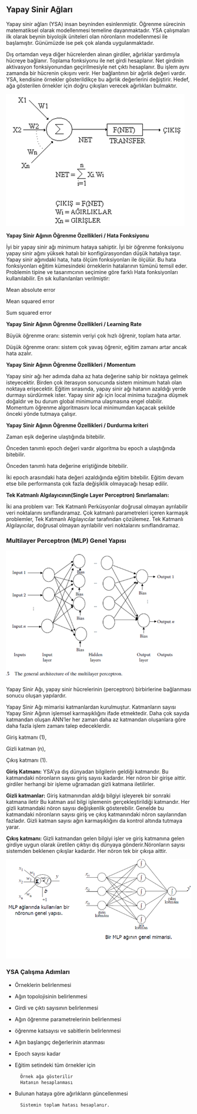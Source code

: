 ## Yapay Sinir Ağları

Yapay sinir ağları (YSA) insan beyninden esinlenmiştir.
Öğrenme sürecinin matematiksel olarak modellenmesi temeline dayanmaktadır.
YSA çalışmaları ilk olarak beynin biyolojik üniteleri olan nöronların modellenmesi ile başlamıştır. 
Günümüzde ise pek çok alanda uygulanmaktadır. 

Dış ortamdan veya diğer hücrelerden alınan girdiler, ağırlıklar yardımıyla hücreye bağlanır. Toplama fonksiyonu ile net girdi hesaplanır. Net girdinin aktivasyon fonksiyonundan geçirilmesiyle net çıktı hesaplanır. Bu işlem aynı zamanda bir hücrenin çıkışını verir.
Her bağlantının bir ağırlık değeri vardır. 
YSA, kendisine örnekler gösterildikçe bu ağırlık değerlerini değiştirir.
Hedef, ağa gösterilen örnekler için doğru çıkışları verecek ağırlıkları bulmaktır. 


![](https://github.com/ozdenurucar/Yapay_Sinir_Aglari/blob/master/Resimler/ysa_genelyapi.png)

**Yapay Sinir Ağının Öğrenme Özellikleri / Hata Fonksiyonu**

İyi bir yapay sinir ağı  minimum hataya sahiptir. 
İyi bir öğrenme fonksiyonu yapay sinir ağını yüksek hatalı bir konfigürasyondan düşük hatalıya taşır. 
Yapay sinir ağınıdaki hata, hata ölçüm fonksiyonları ile ölçülür. 
Bu hata fonksiyonları eğitim kümesindeki örneklerin hatalarının tümünü temsil eder. Problemin tipine ve tasarımcının seçimine göre farklı Hata fonksiyonları kullanılabilir. 
En sık kullanılanları verilmiştir:

Mean absolute error
  
Mean squared error
  
Sum squared error


**Yapay Sinir Ağının Öğrenme Özellikleri / Learning Rate**

Büyük öğrenme oranı: sistemin veriyi çok hızlı öğrenir, toplam hata artar. 

Düşük öğrenme oranı: sistem çok yavaş öğrenir, eğitim zamanı artar ancak hata azalır. 

**Yapay Sinir Ağının Öğrenme Özellikleri / Momentum**

Yapay sinir ağı her adımda daha az hata değerine sahip bir noktaya gelmek isteyecektir. 
Birden çok iterasyon sonucunda sistem minimum hatalı olan noktaya erişecektir. 
Eğitim sırasında, yapay sinir ağı hatanın azaldığı yerde durmayı sürdürmek ister. 
Yapay sinir ağı için local minima tuzağına düşmek doğaldır ve bu durum global minimuma ulaşmasına engel olabilir. 
Momentum öğrenme algoritmasını local minimumdan kaçacak şekilde önceki yönde tutmaya çalışır. 

**Yapay Sinir Ağının Öğrenme Özellikleri / Durdurma kriteri**

Zaman eşik değerine ulaştığında bitebilir.

Önceden tanımlı epoch değeri vardır algoritma bu epoch a ulaştığında bitebilir.

Önceden tanımlı hata değerine eriştiğinde bitebilir.

İki epoch arasındaki hata değeri azaldığında eğitim bitebilir. Eğitim devam etse bile performansta çok fazla değişiklik olmayacağı hesap edilir.  

**Tek Katmanlı Algılayıcının(Single Layer Perceptron) Sınırlamaları:**

İki ana problem var: 
 Tek Katmanlı Perküsyonlar doğrusal olmayan ayrılabilir veri noktalarını sınıflandıramaz. 
 Çok katmanlı parametreleri içeren karmaşık problemler, Tek Katmanlı Algılayıcılar tarafından çözülemez.
 Tek Katmanlı Algılayıcılar, doğrusal olmayan ayrılabilir veri noktalarını sınıflandıramaz.

### Multilayer Perceptron (MLP) Genel Yapısı

![](https://github.com/ozdenurucar/Yapay_Sinir_Aglari/blob/master/Resimler/mlp.png)

Yapay Sinir Ağı, yapay sinir hücrelerinin (perceptron) birbirlerine bağlanması sonucu oluşan yapılardır.

Yapay Sinir Ağı mimarisi katmanlardan kurulmuştur. 
Katmanların sayısı Yapay Sinir Ağının işlemsel karmaşıklığını ifade etmektedir. 
Daha çok sayıda katmandan oluşan ANN’ler her zaman daha az katmandan oluşanlara göre daha fazla işlem zamanı talep edeceklerdir. 

Giriş katmanı (1), 

Gizli katman (n), 

Çıkış katmanı (1). 	

**Giriş Katmanı:** YSA’ya dış dünyadan bilgilerin geldiği katmandır. Bu katmandaki nöronların sayısı giriş sayısı kadardır. Her nöron bir girişe aittir. girdiler herhangi bir işleme uğramadan gizli katmana iletilirler.

**Gizli katmanlar:** Giriş katmanından aldığı bilgiyi işleyerek bir sonraki katmana iletir Bu katman asıl bilgi işlemenin gerçekleştirildiği katmandır. Her gizli katmandaki nöron sayısı değişkenlik gösterebilir. Genelde bu katmandaki nöronların sayısı giriş ve çıkış katmanındaki nöron sayılarından fazladır. Gizli katman sayısı ağın karmaşıklığını da kontrol altında tutmaya yarar. 

**Çıkış katmanı:** Gizli katmandan gelen bilgiyi işler ve giriş katmanına gelen girdiye uygun olarak üretilen çıktıyı dış dünyaya gönderir.Nöronların sayısı sistemden beklenen çıkışlar kadardır. Her nöron tek bir çıkışa aittir. 

![](https://github.com/ozdenurucar/Yapay_Sinir_Aglari/blob/master/Resimler/mlp_2.png)


### YSA Çalışma Adımları

 
* Örneklerin belirlenmesi

* Ağın topolojisinin belirlenmesi

* Girdi ve çıktı sayısının belirlenmesi

* Ağın öğrenme parametrelerinin belirlenmesi 

* öğrenme katsayısı ve sabitlerin belirlenmesi

* Ağın başlangıç değerlerinin atanması

* Epoch sayısı kadar

* Eğitim setindeki tüm örnekler için

        Örnek ağa gösterilir
        Hatanın hesaplanması
* Bulunan hataya göre ağırlıkların güncellenmesi

        Sistemin toplam hatası hesaplanır.
